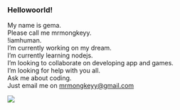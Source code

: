 ### Hellowoorld!

My name is gema.<br>
Please call me mrmongkeyy.<br>
!iamhuman.<br>
I’m currently working on my dream.<br>
I’m currently learning nodejs.<br>
I’m looking to collaborate on developing app and games.<br>
I’m looking for help with you all.<br>
Ask me about coding.<br>
Just email me on mrmongkeyy@gmail.com<br>

<img src="https://github-readme-stats.vercel.app/api?username=mrmongkeyy&&show_icons=true&title_color=ffffff&icon_color=bb2acf&text_color=daf7dc&bg_color=151515">
